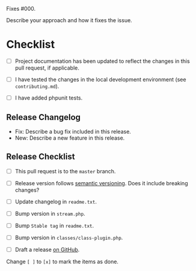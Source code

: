 Fixes #000.

Describe your approach and how it fixes the issue.

# Checklist

- [ ] Project documentation has been updated to reflect the changes in this pull request, if applicable.
- [ ] I have tested the changes in the local development environment (see `contributing.md`).
- [ ] I have added phpunit tests.


## Release Changelog

- Fix: Describe a bug fix included in this release.
- New: Describe a new feature in this release.


## Release Checklist

- [ ] This pull request is to the `master` branch.
- [ ] Release version follows [semantic versioning](https://semver.org). Does it include breaking changes?
- [ ] Update changelog in `readme.txt`.
- [ ] Bump version in `stream.php`.
- [ ] Bump `Stable tag` in `readme.txt`.
- [ ] Bump version in `classes/class-plugin.php`.
- [ ] Draft a release [on GitHub](https://github.com/xwp/stream/releases/new).


Change `[ ]` to `[x]` to mark the items as done.
